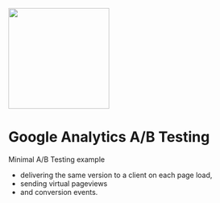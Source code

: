 <a href="https://www.karriere.at/" target="_blank"><img width="200" src="http://www.karriere.at/images/layout/katlogo.svg"></a>

# Google Analytics A/B Testing

Minimal A/B Testing example
* delivering the same version to a client on each page load,
* sending virtual pageviews
* and conversion events.
